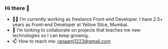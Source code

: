 ### Hi there 👋

- 👩‍💻 I’m currently working as freelance Front-end Developer. I have 2.5+ years as Front-end Developer at Yellow Slice, Mumbai. 
- 👯 I’m looking to collaborate on projects that teaches me new technologies so I can keep growing.
- 📫 How to reach me: ranaami1223@gmail.com
